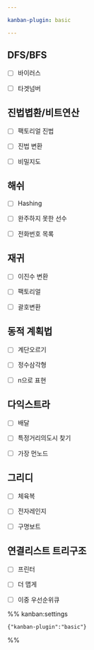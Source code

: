 ```yaml
---

kanban-plugin: basic

---
```


## DFS/BFS

- [ ] 바이러스
- [ ] 타겟넘버


## 진법볍환/비트연산

- [ ] 팩토리얼 진법
- [ ] 진법 변환
- [ ] 비밀지도


## 해쉬

- [ ] Hashing
- [ ] 완주하지 못한 선수
- [ ] 전화번호 목록


## 재귀

- [ ] 이진수 변환
- [ ] 팩토리얼
- [ ] 괄호변환


## 동적 계획법

- [ ] 계단오르기
- [ ] 정수삼각형
- [ ] n으로 표현


## 다익스트라

- [ ] 배달
- [ ] 특정거리의도시 찾기
- [ ] 가장 먼노드


## 그리디

- [ ] 체육복
- [ ] 전자레인지
- [ ] 구명보트


## 연결리스트 트리구조

- [ ] 프린터
- [ ] 더 맵게
- [ ] 이중 우선순위큐




%% kanban:settings
```
{"kanban-plugin":"basic"}
```
%%